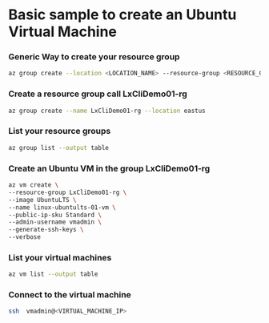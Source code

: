 # Basic sample to create an Ubuntu Virtual Machine

### Generic Way to create your resource group
```bash
az group create --location <LOCATION_NAME> --resource-group <RESOURCE_GROUP_NAME> 
```

### Create a resource group call LxCliDemo01-rg
```bash
az group create --name LxCliDemo01-rg --location eastus
```

### List your resource groups
```bash
az group list --output table
```


### Create an Ubuntu VM in the group LxCliDemo01-rg
```bash
az vm create \
--resource-group LxCliDemo01-rg \
--image UbuntuLTS \
--name linux-ubuntults-01-vm \
--public-ip-sku Standard \
--admin-username vmadmin \
--generate-ssh-keys \
--verbose
```

### List your virtual machines
```bash
az vm list --output table
```

### Connect to the virtual machine
```bash
ssh  vmadmin@<VIRTUAL_MACHINE_IP>
```
